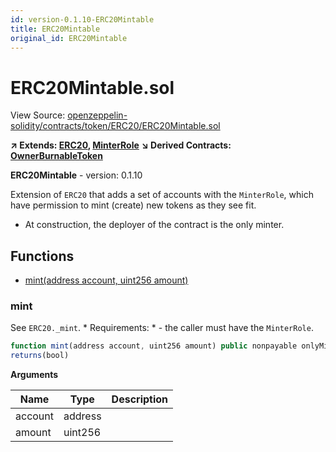 ```yaml
---
id: version-0.1.10-ERC20Mintable
title: ERC20Mintable
original_id: ERC20Mintable
---
```


# ERC20Mintable.sol

View Source: [openzeppelin-solidity/contracts/token/ERC20/ERC20Mintable.sol](../openzeppelin-solidity/contracts/token/ERC20/ERC20Mintable.sol)

**↗ Extends: [ERC20](ERC20.md), [MinterRole](MinterRole.md)**
**↘ Derived Contracts: [OwnerBurnableToken](OwnerBurnableToken.md)**

**ERC20Mintable** - version: 0.1.10

Extension of `ERC20` that adds a set of accounts with the `MinterRole`,
which have permission to mint (create) new tokens as they see fit.
 * At construction, the deployer of the contract is the only minter.

## Functions

- [mint(address account, uint256 amount)](#mint)

### mint

See `ERC20._mint`.
     * Requirements:
     * - the caller must have the `MinterRole`.

```js
function mint(address account, uint256 amount) public nonpayable onlyMinter 
returns(bool)
```

**Arguments**

| Name        | Type           | Description  |
| ------------- |------------- | -----|
| account | address |  | 
| amount | uint256 |  | 

